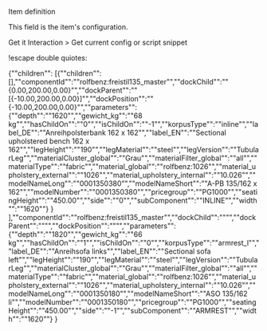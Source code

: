 Item definition

This field is the item's configuration.

Get it Interaction > Get current config or script snippet

!escape double quiotes:

{""children"": [{""children"": [],""componentId"":""rolfbenz:freistil135_master"",""dockChild"":""{0.00,200.00,0.00}"",""dockParent"":""[{-10.00,200.00,0.00}]"",""dockPosition"":""{-10.00,200.00,0.00}"",""parameters"": {""depth"":""1620"",""gewicht_kg"":""68 kg"",""hasChildOn"":""0"",""isChildOn"":""-1"",""korpusType"":""inline"",""label_DE"":""Anreihpolsterbank 162 x 162"",""label_EN"":""Sectional upholstered bench 162 x 162"",""legHeight"":""190"",""legMaterial"":""steel"",""legVersion"":""TubularLeg"",""materialCluster_global"":""Grau"",""materialFilter_global"":""all"",""materialType"":""fabric"",""material_global"":""rolfbenz:1026"",""material_upholstery_external"":""1026"",""material_upholstery_internal"":""10.026"",""modelNameLong"":""0001350380"",""modelNameShort"":""A-PB 135/162 x 162"",""modelNumber"":""0001350380"",""pricegroup"":""PG1000"",""seatingHeight"":""450.00"",""side"":""0"",""subComponent"":""INLINE"",""width"":""1620""} } ],""componentId"":""rolfbenz:freistil135_master"",""dockChild"":"""",""dockParent"":"""",""dockPosition"":"""",""parameters"": {""depth"":""1820"",""gewicht_kg"":""66 kg"",""hasChildOn"":""1"",""isChildOn"":""0"",""korpusType"":""armrest_l"",""label_DE"":""Anreihsofa links"",""label_EN"":""Sectional sofa left"",""legHeight"":""190"",""legMaterial"":""steel"",""legVersion"":""TubularLeg"",""materialCluster_global"":""Grau"",""materialFilter_global"":""all"",""materialType"":""fabric"",""material_global"":""rolfbenz:1026"",""material_upholstery_external"":""1026"",""material_upholstery_internal"":""10.026"",""modelNameLong"":""0001350180"",""modelNameShort"":""ASO 135/162 li"",""modelNumber"":""0001350180"",""pricegroup"":""PG1000"",""seatingHeight"":""450.00"",""side"":""-1"",""subComponent"":""ARMREST"",""width"":""1620""} }